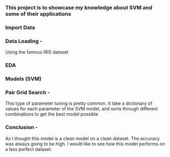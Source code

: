 ### This project is to showcase my knowledge about SVM and some of their applications

### Import Data

### Data Loading - 
Using the famous IRIS dataset

### EDA

### Models (SVM)

### Pair Grid Search -  
This type of parameter tuning is pretty common. It take a dictionary of values for each parameter of the SVM model, and sorts through different combinations to get the best model possible


### Conclusion - 
As I thought this model is a clean model on a clean dataset. The accuracy was always going to be high. I would like to see how this model performs on a less perfect dataset.
